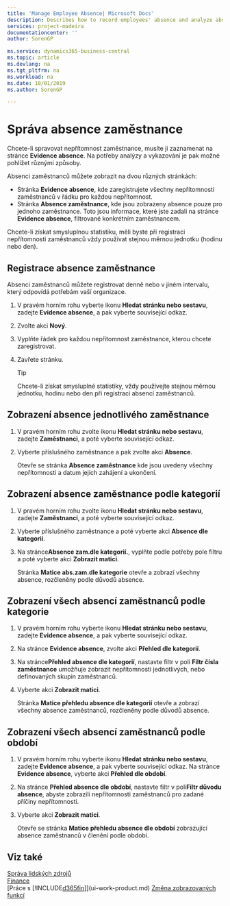 ```yaml
---
title: 'Manage Employee Absence| Microsoft Docs'
description: Describes how to record employees' absence and analyze absence statistics.
services: project-madeira
documentationcenter: ''
author: SorenGP

ms.service: dynamics365-business-central
ms.topic: article
ms.devlang: na
ms.tgt_pltfrm: na
ms.workload: na
ms.date: 10/01/2019
ms.author: SorenGP

---
```

# Správa absence zaměstnance
Chcete-li spravovat nepřítomnost zaměstnance, musíte ji zaznamenat na stránce **Evidence absence**. Na potřeby analýzy a vykazování je pak možné pohlížet různými způsoby.

Absenci zaměstnanců můžete zobrazit na dvou různých stránkách:

* Stránka **Evidence absence**, kde zaregistrujete všechny nepřítomnosti zaměstnanců v řádku pro každou nepřítomnost.
* Stránka **Absence zaměstnance**, kde jsou zobrazeny absence pouze pro jednoho zaměstnance. Toto jsou informace, které jste zadali na stránce **Evidence absence**, filtrované konkrétním zaměstnancem.

Chcete-li získat smysluplnou statistiku, měli byste při registraci nepřítomnosti zaměstnanců vždy používat stejnou měrnou jednotku (hodinu nebo den).

## Registrace absence zaměstnance
Absenci zaměstnanců můžete registrovat denně nebo v jiném intervalu, který odpovídá potřebám vaší organizace.

1. V pravém horním rohu vyberte ikonu **Hledat stránku nebo sestavu**, zadejte **Evidence absence**, a pak vyberte související odkaz.
2. Zvolte akci **Nový**.
3. Vyplňte řádek pro každou nepřítomnost zaměstnance, kterou chcete zaregistrovat.
4. Zavřete stránku.

   > [!Tip]
   > Chcete-li získat smysluplné statistiky, vždy používejte stejnou měrnou jednotku, hodinu nebo den při registraci absencí zaměstnanců.

## Zobrazení absence jednotlivého zaměstnance
1. V pravém horním rohu zvolte ikonu **Hledat stránku nebo sestavu**, zadejte **Zaměstnanci**, a poté vyberte související odkaz.
2. Vyberte příslušného zaměstnance a pak zvolte akci **Absence**.

   Otevře se stránka **Absence zaměstnance** kde jsou uvedeny všechny nepřítomnosti a datum jejich zahájení a ukončení.

## Zobrazení absence zaměstnance podle kategorií
1. V pravém horním rohu zvolte ikonu **Hledat stránku nebo sestavu**, zadejte **Zaměstnanci**, a poté vyberte související odkaz.
2. Vyberte příslušného zaměstnance a poté vyberte akci **Absence dle kategorií**.
3. Na stránce**Absence  zam.dle kategorií.**, vyplňte podle potřeby pole filtru a poté vyberte akci **Zobrazit matici**.

   Stránka **Matice  abs.zam.dle  kategorie** otevře a zobrazí všechny absence, rozčleněny podle důvodů absence.

## Zobrazení všech absencí zaměstnanců podle kategorie
1. V pravém horním rohu vyberte ikonu **Hledat stránku nebo sestavu**, zadejte **Evidence absence**, a pak vyberte související odkaz.
2. Na stránce **Evidence absence**, zvolte akci **Přehled dle kategorií**.
3. Na stránce**Přehled absence dle kategorií**, nastavte filtr v poli **Filtr čísla  zaměstnance** umožňuje zobrazit nepřítomnosti jednotlivých, nebo definovaných skupin zaměstnanců.
4. Vyberte akci **Zobrazit matici**.

   Stránka **Matice přehledu absence dle kategorií** otevře a zobrazí všechny absence zaměstnanců, rozčleněny podle důvodů absence.

## Zobrazení všech absencí zaměstnanců podle období
1. V pravém horním rohu vyberte ikonu **Hledat stránku nebo sestavu**, zadejte **Evidence absence**, a pak vyberte související odkaz.
Na stránce **Evidence absence**, vyberte akci **Přehled dle období**.
2. Na stránce **Přehled absence dle období**, nastavte filtr v poli**Filtr důvodu absence**, abyste zobrazili nepřítomnosti zaměstnanců pro zadané příčiny nepřítomnosti.
3. Vyberte akci **Zobrazit matici**.

   Otevře se stránka **Matice  přehledu absence dle období** zobrazující absence zaměstnanců v členění podle období.

## Viz také
[Správa lidských zdrojů](hr-manage-human-resources.md)  
[Finance](finance.md)  
[Práce s [!INCLUDE[d365fin](includes/d365fin_md.md)]](ui-work-product.md)
[Změna zobrazovaných funkcí](ui-experiences.md)
